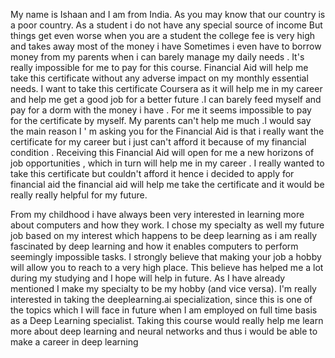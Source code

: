  My name is Ishaan and I am from India. As you may know that our country is a poor country. As a student i do not have any special source of income But things get even worse when you are a student the college fee is very high and takes away most of the money i have Sometimes i even have to borrow money from my parents when i can barely manage my daily needs . It's really impossible for me to pay for this course. Financial Aid will help me take this certificate without any adverse impact on my monthly essential needs. I want to take this certificate Coursera as it will help me in my career and help me get a good job for a better future .I can barely feed myself and pay for a dorm with the money i have . For me it seems impossible to pay for the certificate by myself. My parents can't help me much .I would say the main reason I ' m asking you for the Financial Aid is that i really want the certificate for my career but i just can't afford it because of my financial condition . Receiving this Financial Aid will open for me a new horizons of job opportunities , which in turn will help me in my career . I really wanted to take this certificate but couldn't afford it hence i decided to apply for financial aid the financial aid will help me take the certificate and it would be really  really helpful for my future.


From my childhood i have always been very interested in learning more about computers and how they work. I chose my specialty as well my future job based on my interest which happens to be deep learning as i am really fascinated by deep learning and how it enables computers to perform seemingly impossible tasks. I strongly believe that making your job a hobby will allow you to reach to a very high place. This believe has helped me a lot during my studying and I hope will help in future. As I have already mentioned I make my specialty to be my hobby (and vice versa). I'm really interested in taking the deeplearning.ai specialization, since this is one of the topics which I will face in future when I am employed on full time basis as a Deep Learning specialist. Taking this course would really help me learn more about deep learning and neural networks and thus i would be able to make a career in deep learning